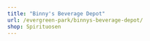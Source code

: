 ```yaml
---
title: "Binny's Beverage Depot"
url: /evergreen-park/binnys-beverage-depot/
shop: Spirituosen
---
```


